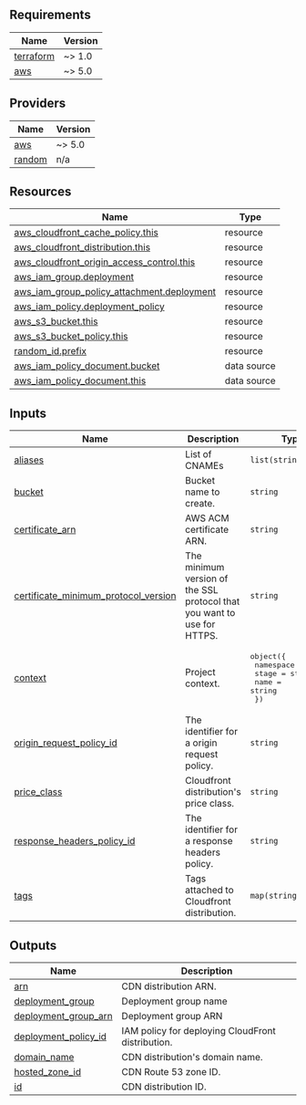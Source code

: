 <!-- BEGIN_TF_DOCS -->
## Requirements

| Name | Version |
|------|---------|
| <a name="requirement_terraform"></a> [terraform](#requirement\_terraform) | ~> 1.0 |
| <a name="requirement_aws"></a> [aws](#requirement\_aws) | ~> 5.0 |

## Providers

| Name | Version |
|------|---------|
| <a name="provider_aws"></a> [aws](#provider\_aws) | ~> 5.0 |
| <a name="provider_random"></a> [random](#provider\_random) | n/a |

## Resources

| Name | Type |
|------|------|
| [aws_cloudfront_cache_policy.this](https://registry.terraform.io/providers/hashicorp/aws/latest/docs/resources/cloudfront_cache_policy) | resource |
| [aws_cloudfront_distribution.this](https://registry.terraform.io/providers/hashicorp/aws/latest/docs/resources/cloudfront_distribution) | resource |
| [aws_cloudfront_origin_access_control.this](https://registry.terraform.io/providers/hashicorp/aws/latest/docs/resources/cloudfront_origin_access_control) | resource |
| [aws_iam_group.deployment](https://registry.terraform.io/providers/hashicorp/aws/latest/docs/resources/iam_group) | resource |
| [aws_iam_group_policy_attachment.deployment](https://registry.terraform.io/providers/hashicorp/aws/latest/docs/resources/iam_group_policy_attachment) | resource |
| [aws_iam_policy.deployment_policy](https://registry.terraform.io/providers/hashicorp/aws/latest/docs/resources/iam_policy) | resource |
| [aws_s3_bucket.this](https://registry.terraform.io/providers/hashicorp/aws/latest/docs/resources/s3_bucket) | resource |
| [aws_s3_bucket_policy.this](https://registry.terraform.io/providers/hashicorp/aws/latest/docs/resources/s3_bucket_policy) | resource |
| [random_id.prefix](https://registry.terraform.io/providers/hashicorp/random/latest/docs/resources/id) | resource |
| [aws_iam_policy_document.bucket](https://registry.terraform.io/providers/hashicorp/aws/latest/docs/data-sources/iam_policy_document) | data source |
| [aws_iam_policy_document.this](https://registry.terraform.io/providers/hashicorp/aws/latest/docs/data-sources/iam_policy_document) | data source |

## Inputs

| Name | Description | Type | Default | Required |
|------|-------------|------|---------|:--------:|
| <a name="input_aliases"></a> [aliases](#input\_aliases) | List of CNAMEs | `list(string)` | n/a | yes |
| <a name="input_bucket"></a> [bucket](#input\_bucket) | Bucket name to create. | `string` | n/a | yes |
| <a name="input_certificate_arn"></a> [certificate\_arn](#input\_certificate\_arn) | AWS ACM certificate ARN. | `string` | n/a | yes |
| <a name="input_certificate_minimum_protocol_version"></a> [certificate\_minimum\_protocol\_version](#input\_certificate\_minimum\_protocol\_version) | The minimum version of the SSL protocol that you want to use for HTTPS. | `string` | `"TLSv1.2_2019"` | no |
| <a name="input_context"></a> [context](#input\_context) | Project context. | <pre>object({<br>    namespace = string<br>    stage     = string<br>    name      = string<br>  })</pre> | n/a | yes |
| <a name="input_origin_request_policy_id"></a> [origin\_request\_policy\_id](#input\_origin\_request\_policy\_id) | The identifier for a origin request policy. | `string` | `null` | no |
| <a name="input_price_class"></a> [price\_class](#input\_price\_class) | Cloudfront distribution's price class. | `string` | `"PriceClass_100"` | no |
| <a name="input_response_headers_policy_id"></a> [response\_headers\_policy\_id](#input\_response\_headers\_policy\_id) | The identifier for a response headers policy. | `string` | `null` | no |
| <a name="input_tags"></a> [tags](#input\_tags) | Tags attached to Cloudfront distribution. | `map(string)` | `{}` | no |

## Outputs

| Name | Description |
|------|-------------|
| <a name="output_arn"></a> [arn](#output\_arn) | CDN distribution ARN. |
| <a name="output_deployment_group"></a> [deployment\_group](#output\_deployment\_group) | Deployment group name |
| <a name="output_deployment_group_arn"></a> [deployment\_group\_arn](#output\_deployment\_group\_arn) | Deployment group ARN |
| <a name="output_deployment_policy_id"></a> [deployment\_policy\_id](#output\_deployment\_policy\_id) | IAM policy for deploying CloudFront distribution. |
| <a name="output_domain_name"></a> [domain\_name](#output\_domain\_name) | CDN distribution's domain name. |
| <a name="output_hosted_zone_id"></a> [hosted\_zone\_id](#output\_hosted\_zone\_id) | CDN Route 53 zone ID. |
| <a name="output_id"></a> [id](#output\_id) | CDN distribution ID. |
<!-- END_TF_DOCS -->